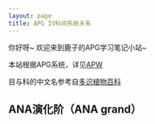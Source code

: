 ---layout: pagetitle: APG IV科间系统关系 ---你好呀~ 欢迎来到鹿子的APG学习笔记小站~本站根据APG系统，详见[APW](http://www.mobot.org/MOBOT/research/APweb/)目与科的中文名参考自[多识植物百科](http://duocet.ibiodiversity.net/index.php?title=首页)<h2> ANA演化阶（ANA grand） </h2>  